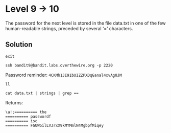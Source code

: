 # Level 9 -> 10

The password for the next level is stored in the file data.txt in one of the few human-readable strings, preceded by several ‘=’ characters.

## Solution

```
exit
```

```
ssh bandit9@bandit.labs.overthewire.org -p 2220
```

Password reminder: `4CKMh1JI91bUIZZPXDqGanal4xvAg0JM`

```
ll
```

```
cat data.txt | strings | grep ==
```

Returns:

`\a!;========== the`<br>
`========== passwordf`<br>
`========== isc`<br>
`========== FGUW5ilLVJrxX9kMYMmlN4MgbpfMiqey`<br>
